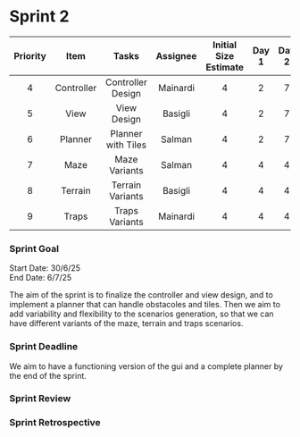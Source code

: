 # Sprint 2

| Priority |    Item    |       Tasks        | Assignee | Initial Size Estimate | Day 1 | Day 2 | Day 3 | Day 4 | Day 5 | Day 6 | Day 7 |
|:--------:|:----------:|:------------------:|:--------:|:---------------------:|:-----:|:-----:|:-----:|:-----:|:-----:|:-----:|:-----:|
|    4     | Controller | Controller Design  | Mainardi |           4           |   2   |   7   |   4   |   4   |   4   |   0   |   0   |
|    5     |    View    |    View Design     | Basigli  |           4           |   2   |   7   |   4   |   4   |   4   |   0   |   0   |
|    6     |  Planner   | Planner with Tiles |  Salman  |           4           |   2   |   7   |   4   |   4   |   4   |   0   |   0   |
|    7     |    Maze    |   Maze Variants    |  Salman  |           4           |   4   |   4   |   4   |   2   |   0   |   0   |   0   |
|    8     |  Terrain   |  Terrain Variants  | Basigli  |           4           |   4   |   4   |   4   |   2   |   0   |   0   |   0   |
|    9     |   Traps    |   Traps Variants   | Mainardi |           4           |   4   |   4   |   4   |   2   |   0   |   0   |   0   |


### Sprint Goal
Start Date: 30/6/25
<br/>
End Date: 6/7/25

The aim of the sprint is to finalize the controller and view design, and to implement a planner that can handle obstacoles and tiles.
Then we aim to add variability and flexibility to the scenarios generation, so that we can have different variants of the maze, terrain and traps scenarios.


### Sprint Deadline
We aim to have a functioning version of the gui and a complete planner by the end of the sprint.


### Sprint Review

### Sprint Retrospective
